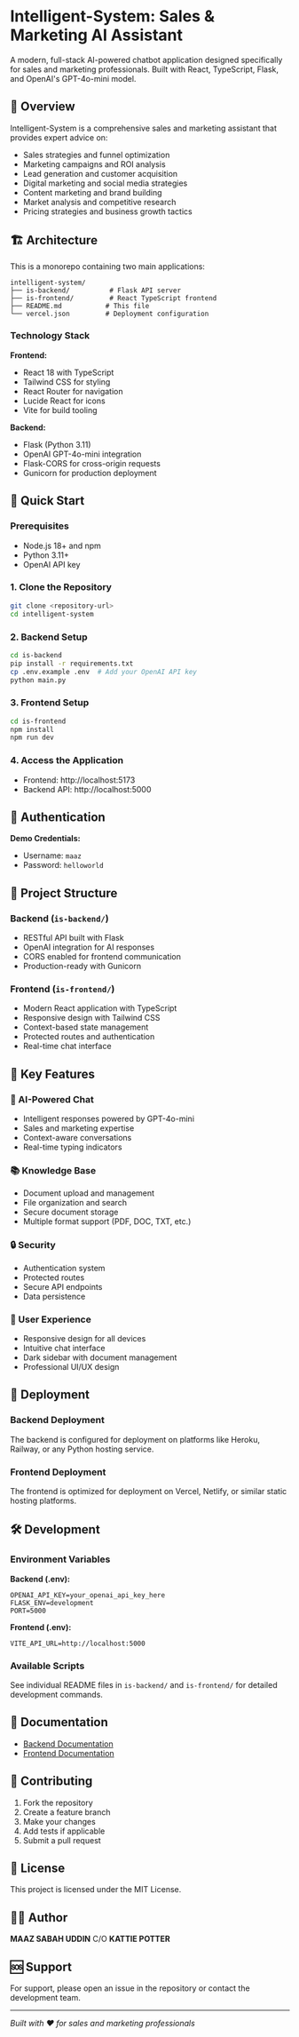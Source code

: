 # Intelligent-System: Sales & Marketing AI Assistant

A modern, full-stack AI-powered chatbot application designed specifically for sales and marketing professionals. Built with React, TypeScript, Flask, and OpenAI's GPT-4o-mini model.

## 🚀 Overview

Intelligent-System is a comprehensive sales and marketing assistant that provides expert advice on:
- Sales strategies and funnel optimization
- Marketing campaigns and ROI analysis
- Lead generation and customer acquisition
- Digital marketing and social media strategies
- Content marketing and brand building
- Market analysis and competitive research
- Pricing strategies and business growth tactics

## 🏗️ Architecture

This is a monorepo containing two main applications:

```
intelligent-system/
├── is-backend/          # Flask API server
├── is-frontend/         # React TypeScript frontend
├── README.md           # This file
└── vercel.json         # Deployment configuration
```

### Technology Stack

**Frontend:**
- React 18 with TypeScript
- Tailwind CSS for styling
- React Router for navigation
- Lucide React for icons
- Vite for build tooling

**Backend:**
- Flask (Python 3.11)
- OpenAI GPT-4o-mini integration
- Flask-CORS for cross-origin requests
- Gunicorn for production deployment

## 🚀 Quick Start

### Prerequisites

- Node.js 18+ and npm
- Python 3.11+
- OpenAI API key

### 1. Clone the Repository

```bash
git clone <repository-url>
cd intelligent-system
```

### 2. Backend Setup

```bash
cd is-backend
pip install -r requirements.txt
cp .env.example .env  # Add your OpenAI API key
python main.py
```

### 3. Frontend Setup

```bash
cd is-frontend
npm install
npm run dev
```

### 4. Access the Application

- Frontend: http://localhost:5173
- Backend API: http://localhost:5000

## 🔐 Authentication

**Demo Credentials:**
- Username: `maaz`
- Password: `helloworld`

## 📁 Project Structure

### Backend (`is-backend/`)
- RESTful API built with Flask
- OpenAI integration for AI responses
- CORS enabled for frontend communication
- Production-ready with Gunicorn

### Frontend (`is-frontend/`)
- Modern React application with TypeScript
- Responsive design with Tailwind CSS
- Context-based state management
- Protected routes and authentication
- Real-time chat interface

## 🌟 Key Features

### 🤖 AI-Powered Chat
- Intelligent responses powered by GPT-4o-mini
- Sales and marketing expertise
- Context-aware conversations
- Real-time typing indicators

### 📚 Knowledge Base
- Document upload and management
- File organization and search
- Secure document storage
- Multiple format support (PDF, DOC, TXT, etc.)

### 🔒 Security
- Authentication system
- Protected routes
- Secure API endpoints
- Data persistence

### 📱 User Experience
- Responsive design for all devices
- Intuitive chat interface
- Dark sidebar with document management
- Professional UI/UX design

## 🚀 Deployment

### Backend Deployment
The backend is configured for deployment on platforms like Heroku, Railway, or any Python hosting service.

### Frontend Deployment
The frontend is optimized for deployment on Vercel, Netlify, or similar static hosting platforms.

## 🛠️ Development

### Environment Variables

**Backend (.env):**
```
OPENAI_API_KEY=your_openai_api_key_here
FLASK_ENV=development
PORT=5000
```

**Frontend (.env):**
```
VITE_API_URL=http://localhost:5000
```

### Available Scripts

See individual README files in `is-backend/` and `is-frontend/` for detailed development commands.

## 📖 Documentation

- [Backend Documentation](./is-backend/README.md)
- [Frontend Documentation](./is-frontend/README.md)

## 🤝 Contributing

1. Fork the repository
2. Create a feature branch
3. Make your changes
4. Add tests if applicable
5. Submit a pull request

## 📄 License

This project is licensed under the MIT License.

## 👨‍💻 Author

**MAAZ SABAH UDDIN** C/O **KATTIE POTTER**

## 🆘 Support

For support, please open an issue in the repository or contact the development team.

---

*Built with ❤️ for sales and marketing professionals*
